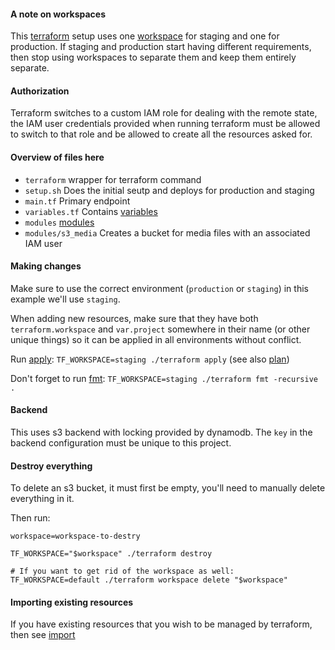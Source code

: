 #### A note on workspaces

This [terraform](https://www.terraform.io/intro/index.html)
setup uses one [workspace](https://www.terraform.io/docs/state/workspaces.html)
for staging and one for production.
If staging and production start having different requirements,
then stop using workspaces to separate them and keep them entirely separate.


#### Authorization

Terraform switches to a custom IAM role for dealing with
the remote state, the IAM user credentials provided
when running terraform must be allowed to switch to that role
and be allowed to create all the resources asked for.

#### Overview of files here

* `terraform` wrapper for terraform command
* `setup.sh` Does the initial seutp and deploys for production and staging
* `main.tf` Primary endpoint
* `variables.tf` Contains [variables](https://www.terraform.io/docs/configuration/variables.html)
* `modules` [modules](https://www.terraform.io/docs/modules/index.html)
* `modules/s3_media` Creates a bucket for media files with an associated IAM user


#### Making changes

Make sure to use the correct environment (`production` or `staging`)
in this example we'll use `staging`.

When adding new resources, make sure that they have
both `terraform.workspace` and `var.project` somewhere in their name (or other unique things)
so it can be applied in all environments without conflict.

Run [apply](https://www.terraform.io/docs/commands/apply.html): `TF_WORKSPACE=staging ./terraform apply` (see also [plan](https://www.terraform.io/docs/commands/plan.html))

Don't forget to run [fmt](https://www.terraform.io/docs/commands/fmt.html): `TF_WORKSPACE=staging ./terraform fmt -recursive .`


#### Backend

This uses s3 backend with locking provided by dynamodb.
The `key` in the backend configuration must be unique to this project.


#### Destroy everything

To delete an s3 bucket, it must first be empty, you'll need to manually
delete everything in it.

Then run:

```
workspace=workspace-to-destry

TF_WORKSPACE="$workspace" ./terraform destroy

# If you want to get rid of the workspace as well:
TF_WORKSPACE=default ./terraform workspace delete "$workspace"
```


#### Importing existing resources

If you have existing resources that you wish to be managed by terraform,
then see [import](https://www.terraform.io/docs/import/usage.html)
